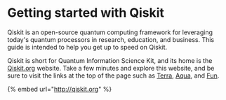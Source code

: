 # Getting started with Qiskit

Qiskit is an open-source quantum computing framework for leveraging today's quantum processors in research, education, and business. This guide is intended to help you get up to speed on Qiskit.

Qiskit is short for Quantum Information Science Kit, and its home is the [Qiskit.org](https://qiskit.org/) website. Take a few minutes and explore this website, and be sure to visit the links at the top of the page such as [Terra](https://qiskit.org/terra), [Aqua](https://qiskit.org/aqua), and [Fun](https://qiskit.org/fun).

{% embed url="http://qiskit.org" %}





  


